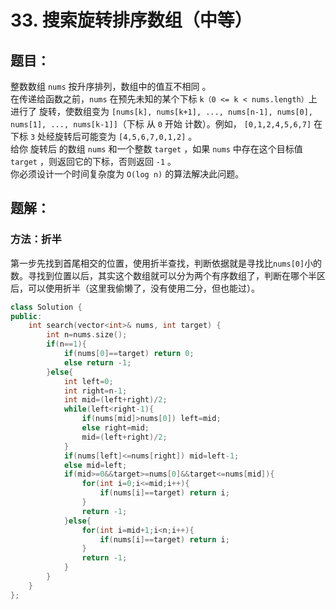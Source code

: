# 33. 搜索旋转排序数组（中等）
## 题目：
整数数组 `nums` 按升序排列，数组中的值互不相同 。\
在传递给函数之前，`nums` 在预先未知的某个下标 `k（0 <= k < nums.length）`上进行了 旋转，使数组变为 `[nums[k], nums[k+1], ..., nums[n-1], nums[0], nums[1], ..., nums[k-1]]`（下标 从 `0` 开始 计数）。例如， `[0,1,2,4,5,6,7]` 在下标 `3` 处经旋转后可能变为 `[4,5,6,7,0,1,2]` 。\
给你 旋转后 的数组 `nums` 和一个整数 `target` ，如果 `nums` 中存在这个目标值 `target` ，则返回它的下标，否则返回 `-1` 。\
你必须设计一个时间复杂度为 `O(log n)` 的算法解决此问题。
## 题解：
### 方法：折半
第一步先找到首尾相交的位置，使用折半查找，判断依据就是寻找比`nums[0]`小的数。寻找到位置以后，其实这个数组就可以分为两个有序数组了，判断在哪个半区后，可以使用折半（这里我偷懒了，没有使用二分，但也能过）。
```c++
class Solution {
public:
    int search(vector<int>& nums, int target) {
        int n=nums.size();
        if(n==1){
            if(nums[0]==target) return 0;
            else return -1;
        }else{
            int left=0;
            int right=n-1;
            int mid=(left+right)/2;
            while(left<right-1){
                if(nums[mid]>nums[0]) left=mid;
                else right=mid;
                mid=(left+right)/2;
            }
            if(nums[left]<=nums[right]) mid=left-1;
            else mid=left;
            if(mid>=0&&target>=nums[0]&&target<=nums[mid]){
                for(int i=0;i<=mid;i++){
                    if(nums[i]==target) return i;
                }
                return -1;
            }else{
                for(int i=mid+1;i<n;i++){
                    if(nums[i]==target) return i;
                }
                return -1;
            }
        }
    }
};
```